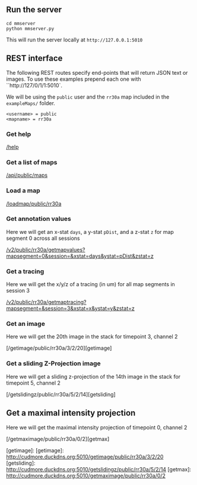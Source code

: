 ## Run the server

```
cd mmserver
python mmserver.py
```

This will run the server locally at `http://127.0.0.1:5010`

## REST interface

The following REST routes specify end-points that will return JSON text or images. To use these examples prepend each one with ``http://127/0/1/1:5010`. 

We will be using the `public` user and the `rr30a` map included in the `exampleMaps/` folder.

```
<username> = public
<mapname> = rr30a
```

### Get help

[/help][/help]
	
### Get a list of maps

[/api/public/maps][/api/public/maps]
	
### Load a map

[/loadmap/public/rr30a][/loadmap/public/rr30a]
	
### Get annotation values

Here we will get an x-stat `days`, a y-stat `pDist`, and a z-stat `z` for map segment 0 across all sessions

[/v2/public/rr30a/getmapvalues?mapsegment=0&session=&xstat=days&ystat=pDist&zstat=z][getmapvalues]
	
	
### Get a tracing

Here we will get the x/y/z of a tracing (in um) for all map segments in session 3

[/v2/public/rr30a/getmaptracing?mapsegment=&session=3&xstat=x&ystat=y&zstat=z][gettracing]

### Get an image

Here we will get the 20th image in the stack for timepoint 3, channel 2

[/getimage/public/rr30a/3/2/20][getimage]
	
### Get a sliding Z-Projection image

Here we will get a sliding z-projection of the 14th image in the stack for timepoint 5, channel 2

[/getslidingz/public/rr30a/5/2/14][getsliding]
	
	
## Get a maximal intensity projection

Here we will get the maximal intensity projection of timepoint 0, channel 2

[/getmaximage/public/rr30a/0/2][getmax]
	


[/help]: http://cudmore.duckdns.org:5010/help
[/api/public/maps]: http://cudmore.duckdns.org:5010/api/public/maps
[/loadmap/public/rr30a]: http://cudmore.duckdns.org:5010/loadmap/public/rr30a
[getmapvalues]: http://cudmore.duckdns.org:5010/v2/public/rr30a/getmapvalues?mapsegment=0&session=&xstat=days&ystat=pDist&zstat=z
[gettracing]: http://cudmore.duckdns.org:5010/v2/public/rr30a/getmaptracing?mapsegment=&session=3&xstat=x&ystat=y&zstat=z
[getimage]:
[getimage]: http://cudmore.duckdns.org:5010/getimage/public/rr30a/3/2/20
[getsliding]: http://cudmore.duckdns.org:5010/getslidingz/public/rr30a/5/2/14
[getmax]: http://cudmore.duckdns.org:5010/getmaximage/public/rr30a/0/2

